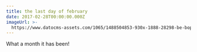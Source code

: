 ```yaml
---
title: the last day of february
date: 2017-02-28T00:00:00.000Z
imageUrl: >-
  https://www.datocms-assets.com/1065/1488504853-930x-1888-28298-be-bop-en-cave-vieux-colombie-jpeg?auto=format&ch=DPR%2CWidth
---
```


What a month it has been!